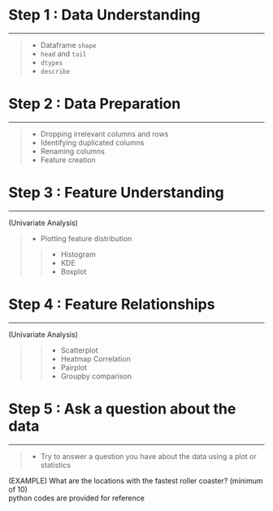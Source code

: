# Step 1 : Data Understanding
***
> - Dataframe `shape` <br>
> - `head` and `tail` <br>
> - `dtypes` <br>
> - `describe` <br>

# Step 2 : Data Preparation
***
> - Dropping irrelevant columns and rows <br>
> - Identifying duplicated columns <br>
> - Renaming columns <br>
> - Feature creation <br>

# Step 3 : Feature Understanding
***
(Univariate Analysis)
> - Plotting feature distribution <br>
>> - Histogram <br>
>> - KDE <br>
>> - Boxplot <br>

# Step 4 : Feature Relationships
***
(Univariate Analysis)
>> - Scatterplot <br>
>> - Heatmap Correlation <br>
>> - Pairplot <br>
>> - Groupby comparison <br>

# Step 5 : Ask a question about the data
***
> - Try to answer a question you have about the data using a plot or statistics <br>

(EXAMPLE) What are the locations with the fastest roller coaster? (minimum of 10) <br>
python codes are provided for reference
